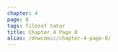 ```yaml
---
chapter: 4
page: 8
tags: filosof tatar
title: Chapter 4 Page 8
alias: /dnwcomic/chapter-4-page-8/
---
```

